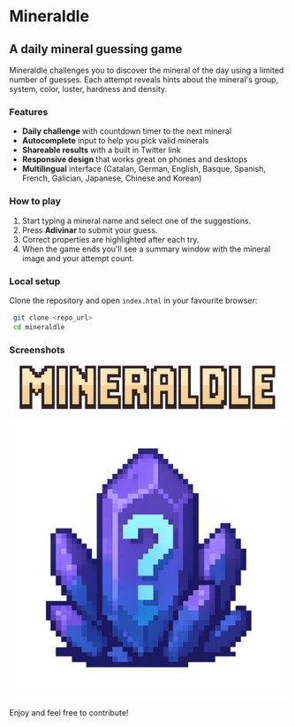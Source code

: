 # Mineraldle

## A daily mineral guessing game

Mineraldle challenges you to discover the mineral of the day using a limited number of guesses. Each attempt reveals hints about the mineral's group, system, color, luster, hardness and density.

### Features

- **Daily challenge** with countdown timer to the next mineral
- **Autocomplete** input to help you pick valid minerals
- **Shareable results** with a built in Twitter link
- **Responsive design** that works great on phones and desktops
- **Multilingual** interface (Catalan, German, English, Basque, Spanish, French, Galician, Japanese, Chinese and Korean)

### How to play

1. Start typing a mineral name and select one of the suggestions.
2. Press **Adivinar** to submit your guess.
3. Correct properties are highlighted after each try.
4. When the game ends you'll see a summary window with the mineral image and your attempt count.

### Local setup

Clone the repository and open `index.html` in your favourite browser:

```bash
 git clone <repo_url>
 cd mineraldle
```

### Screenshots

![Logo](screen/main_logo.png)

![How to play](screen/howto.png)

Enjoy and feel free to contribute!

